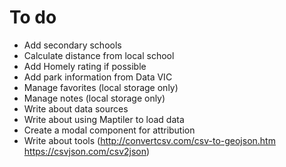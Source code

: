 # To do

- Add secondary schools
- Calculate distance from local school
- Add Homely rating if possible
- Add park information from Data VIC
- Manage favorites (local storage only)
- Manage notes (local storage only)
- Write about data sources
- Write about using Maptiler to load data
- Create a modal component for attribution
- Write about tools (http://convertcsv.com/csv-to-geojson.htm https://csvjson.com/csv2json)
